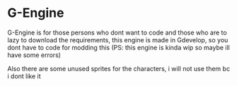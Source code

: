 # G-Engine
G-Engine is for those persons who dont want to code and those who are to lazy to download the requirements, this engine is made in Gdevelop, so you dont have to code for modding this (PS: this engine is kinda wip so maybe ill have some errors) 

Also there are some unused sprites for the characters, i will not use them bc i dont like it

